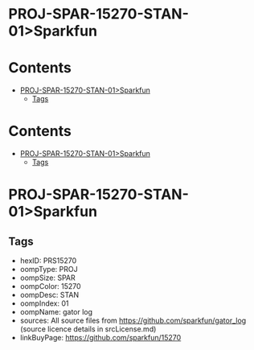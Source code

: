 
PROJ-SPAR-15270-STAN-01>Sparkfun
================================

Contents
========

* [PROJ-SPAR-15270-STAN-01>Sparkfun](#proj-spar-15270-stan-01sparkfun)
	* [Tags](#tags)

Contents
========

* [PROJ-SPAR-15270-STAN-01>Sparkfun](#proj-spar-15270-stan-01sparkfun)
	* [Tags](#tags)

# PROJ-SPAR-15270-STAN-01>Sparkfun

## Tags

- hexID: PRS15270
- oompType: PROJ
- oompSize: SPAR
- oompColor: 15270
- oompDesc: STAN
- oompIndex: 01
- oompName: gator log
- sources: All source files from https://github.com/sparkfun/gator_log (source licence details in srcLicense.md)
- linkBuyPage: https://github.com/sparkfun/15270
